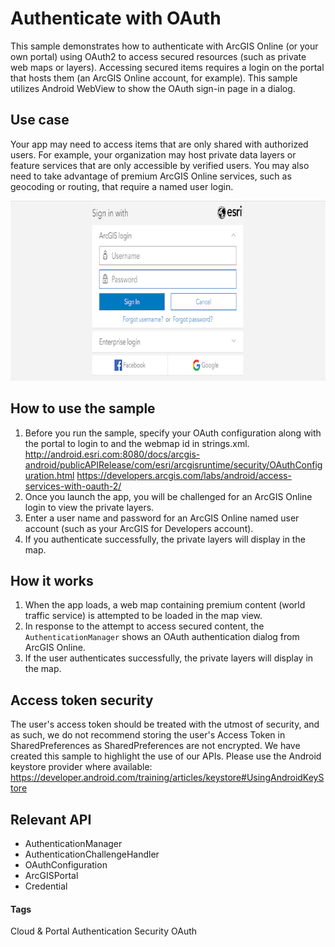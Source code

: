 # Authenticate with OAuth
This sample demonstrates how to authenticate with ArcGIS Online (or your own portal) using OAuth2 to access secured resources (such as private web maps or layers). Accessing secured items requires a login on the portal that hosts them (an ArcGIS Online account, for example). This sample utilizes Android WebView to show the 
OAuth sign-in page in a dialog.

## Use case
Your app may need to access items that are only shared with authorized users. For example, your organization may host private data layers or feature services that are only accessible by verified users. You may also need to take advantage of premium ArcGIS Online services, such as geocoding or routing, that require a named user login.

![Authenticate with OAuth](authenticate-with-oauth.png)

## How to use the sample
1. Before you run the sample, specify your OAuth configuration along with the portal to login to and the webmap id in strings.xml.
   http://android.esri.com:8080/docs/arcgis-android/publicAPIRelease/com/esri/arcgisruntime/security/OAuthConfiguration.html
   https://developers.arcgis.com/labs/android/access-services-with-oauth-2/
1. Once you launch the app, you will be challenged for an ArcGIS Online login to view the private layers.
1. Enter a user name and password for an ArcGIS Online named user account (such as your ArcGIS for Developers account).
1. If you authenticate successfully, the private layers will display in the map.

## How it works
1. When the app loads, a web map containing premium content (world traffic service) is attempted to be loaded in the map view.
1. In response to the attempt to access secured content, the `AuthenticationManager` shows an OAuth authentication dialog from ArcGIS Online.
1. If the user authenticates successfully, the private layers will display in the map.

## Access token security
The user's access token should be treated with the utmost of security, and as such, we do not recommend storing the user's Access Token in SharedPreferences as SharedPreferences are not encrypted. We have created this sample to highlight the use of our APIs.
Please use the Android keystore provider where available: https://developer.android.com/training/articles/keystore#UsingAndroidKeyStore

## Relevant API
 * AuthenticationManager
 * AuthenticationChallengeHandler
 * OAuthConfiguration
 * ArcGISPortal
 * Credential

#### Tags
Cloud & Portal
Authentication
Security
OAuth